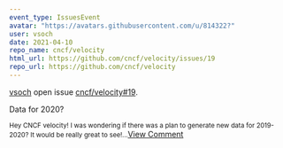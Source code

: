 ```yaml
---
event_type: IssuesEvent
avatar: "https://avatars.githubusercontent.com/u/814322?"
user: vsoch
date: 2021-04-10
repo_name: cncf/velocity
html_url: https://github.com/cncf/velocity/issues/19
repo_url: https://github.com/cncf/velocity
---
```


<a href='https://github.com/vsoch' target='_blank'>vsoch</a> open issue <a href='https://github.com/cncf/velocity/issues/19' target='_blank'>cncf/velocity#19</a>.

<p>Data for 2020?</p><small>Hey CNCF velocity! I was wondering if there was a plan to generate new data for 2019-2020? It would be really great to see!...</small><a href='https://github.com/cncf/velocity/issues/19' target='_blank'>View Comment</a>